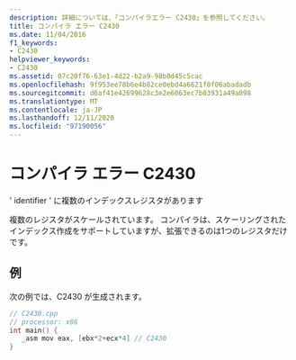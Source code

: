 ```yaml
---
description: 詳細については、「コンパイラエラー C2430」を参照してください。
title: コンパイラ エラー C2430
ms.date: 11/04/2016
f1_keywords:
- C2430
helpviewer_keywords:
- C2430
ms.assetid: 07c20f76-63e1-4d22-b2a9-98b0d45c5cac
ms.openlocfilehash: 9f953ee78b6e4b82ce0ebd4a6621f0f06abadadb
ms.sourcegitcommit: d6af41e42699628c3e2e6063ec7b03931a49a098
ms.translationtype: MT
ms.contentlocale: ja-JP
ms.lasthandoff: 12/11/2020
ms.locfileid: "97190056"
---
```

# <a name="compiler-error-c2430"></a>コンパイラ エラー C2430

' identifier ' に複数のインデックスレジスタがあります

複数のレジスタがスケールされています。 コンパイラは、スケーリングされたインデックス作成をサポートしていますが、拡張できるのは1つのレジスタだけです。

## <a name="example"></a>例

次の例では、C2430 が生成されます。

```cpp
// C2430.cpp
// processor: x86
int main() {
   _asm mov eax, [ebx*2+ecx*4] // C2430
}
```
